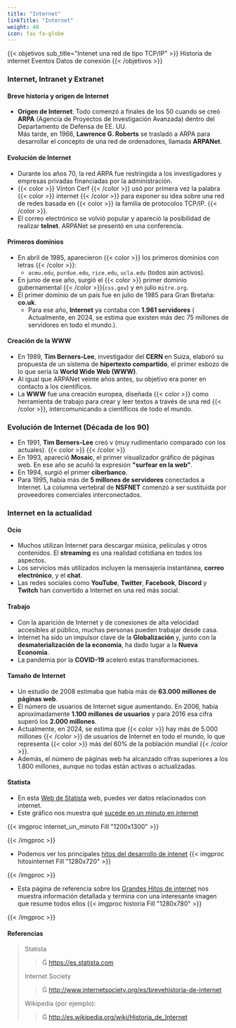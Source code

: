 ```yaml
---
title: "Internet"
linkTitle: "Internet"
weight: 40
icon: fas fa-globe
---
```

{{< objetivos sub_title="Intenet una red de tipo TCP/IP" >}}
Historia de internet
Eventos
Datos de conexión
{{< /objetivos >}}


### Internet, Intranet y Extranet

#### Breve historia y origen de Internet

- **Origen de Internet**: Todo comenzó a finales de los 50 cuando se creó **ARPA** (Agencia de Proyectos de Investigación Avanzada) dentro del Departamento de Defensa de EE. UU.  
  Más tarde, en 1966, **Lawrence G. Roberts** se trasladó a ARPA para desarrollar el concepto de una red de ordenadores, llamada **ARPANet**.

#### Evolución de Internet

- Durante los años 70, la red ARPA fue restringida a los investigadores y empresas privadas financiadas por la administración.
- {{< color >}} Vinton Cerf {{< /color >}} usó por primera vez la palabra {{< color >}} internet {{< /color >}} para exponer su idea sobre una red de redes basada en {{< color >}} la familia de protocolos TCP/IP. {{< /color >}}.
- El correo electrónico se volvió popular y apareció la posibilidad de realizar **telnet**. ARPANet se presentó en una conferencia.

#### Primeros dominios

- En abril de 1985, aparecieron {{< color >}} los primeros dominios con letras {{< /color >}}:
    - `acmu.edu`, `purdue.edu`, `rice.edu`, `ucla.edu` (todos aún activos).
- En junio de ese año, surgió el {{< color >}} primer dominio gubernamental  {{< /color >}}(`css.gov`) y en julio `mitre.org`.
- El primer dominio de un país fue en julio de 1985 para Gran Bretaña: **co.uk**.
  - Para ese año, **Internet** ya contaba con **1.961 servidores** ( Actualmente, en 2024, se estima que existen más dec 75 millones de servidores en todo el mundo.).

#### Creación de la WWW

- En 1989, **Tim Berners-Lee**, investigador del **CERN** en Suiza, elaboró su propuesta de un sistema de **hipertexto compartido**, el primer esbozo de lo que sería la **World Wide Web (WWW)**.
- Al igual que ARPANet veinte años antes, su objetivo era poner en contacto a los científicos.
- La **WWW** fue una creación europea, diseñada {{< color >}} como herramienta de trabajo para crear y leer textos a través de una red {{< /color >}}, intercomunicando a científicos de todo el mundo.

### Evolución de Internet (Década de los 90)

- En 1991, **Tim Berners-Lee** creó v  (muy rudimentario comparado con los actuales).
{{< color >}}  {{< /color >}}  
- En 1993, apareció **Mosaic**, el primer visualizador gráfico de páginas web. En ese año se acuñó la expresión **"surfear en la web"**.
- En 1994, surgió el primer **ciberbanco**.
- Para 1995, había más de **5 millones de servidores** conectados a Internet. La columna vertebral de **NSFNET** comenzó a ser sustituida por proveedores comerciales interconectados.

### Internet en la actualidad

#### Ocio

- Muchos utilizan Internet para descargar música, películas y otros contenidos. El **streaming** es una realidad cotidiana en todos los aspectos.
- Los servicios más utilizados incluyen la mensajería instantánea, **correo electrónico**, y el **chat**.
- Las redes sociales como **YouTube**, **Twitter**, **Facebook**, **Discord** y **Twitch** han convertido a Internet en una red más social.

#### Trabajo

- Con la aparición de Internet y de conexiones de alta velocidad accesibles al público, muchas personas pueden trabajar desde casa.
- Internet ha sido un impulsor clave de la **Globalización** y, junto con la **desmaterialización de la economía**, ha dado lugar a la **Nueva Economía**.
- La pandemia por la **COVID-19** aceleró estas transformaciones.

#### Tamaño de Internet

- Un estudio de 2008 estimaba que había más de **63.000 millones de páginas web**.
- El número de usuarios de Internet sigue aumentando. En 2006, había aproximadamente **1.100 millones de usuarios** y para 2016 esa cifra superó los **2.000 millones**.
- Actualmente, en 2024, se estima que {{< color >}} hay más de 5.000 millones {{< /color >}} de usuarios de Internet en todo el mundo, lo que representa {{< color >}} más del 60% de la población mundial {{< /color >}}.
- Además, el número de páginas web ha alcanzado cifras superiores a los 1.800 millones, aunque no todas están activas o actualizadas. 

#### Statista

* En esta [Web de Statista](https://es.statista.com/buscar/?q=intenet&Buscar=&p=1) web, puedes ver datos relacionados con internet.
* Este gráfico nos muestra qué [sucede en un minuto en internet](https://es.statista.com/grafico/17539/datos-creados-online-en-un-minuto/)

{{< imgproc internet_un_minuto Fill "1200x1300" >}}


{{< /imgproc >}}


* Podemos ver los principales [hitos del desarrollo de intenet](https://infografiasencastellano.com/2011/08/09/los-principales-hitos-del-desarrollo-de-internet-infografia-infographic-internet/) 
{{< imgproc hitosinternet Fill "1280x720" >}}



{{< /imgproc >}}

* Esta página de referencia sobre los [Grandes Hitos de internet](https://www.mastermarketing-valencia.com/marketing-digital/blog/internet-historia-evolucion/) nos muestra información detallada y termina con una interesante imagen que resume todos ellos
{{< imgproc historia Fill "1280x780" >}}

{{< /imgproc >}}

#### Referencias

> Statista   
> >  https://es.statista.com
> 
>  Internet Society
> >  http://www.internetsociety.org/es/brevehistoria-de-internet
> 
>  Wikipedia (por ejemplo):
> >  http://es.wikipedia.org/wiki/Historia_de_Internet